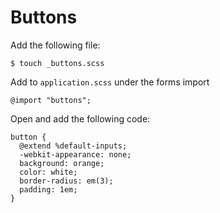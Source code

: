 # Buttons

Add the following file:

```
$ touch _buttons.scss
```

Add to `application.scss` under the forms import

```
@import "buttons";
```

Open and add the following code:

```
button {
  @extend %default-inputs;
  -webkit-appearance: none;
  background: orange;
  color: white;
  border-radius: em(3);
  padding: 1em;
}
```
